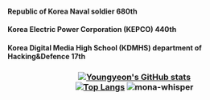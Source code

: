 #### Republic of Korea Naval soldier 680th

#### Korea Electric Power Corporation (KEPCO) 440th

#### Korea Digital Media High School (KDMHS) department of Hacking&Defence 17th

### <p align="center">[![Youngyeon's GitHub stats](https://github-readme-stats.vercel.app/api?username=young-yeon&count_private=true&show_icons=true)](https://github.com/anuraghazra/github-readme-stats)<br>[![Top Langs](https://github-readme-stats.vercel.app/api/top-langs/?username=young-yeon&langs_count=20&layout=compact&hide=html,css&card_width=317)](https://github.com/anuraghazra/github-readme-stats) <img src="https://github.githubassets.com/images/mona-whisper.gif" title="mona-whisper">
</p>


<!--
**young-yeon/young-yeon** is a ✨ _special_ ✨ repository because its `README.md` (this file) appears on your GitHub profile.

Here are some ideas to get you started:

- 🔭 I’m currently working on ...
- 🌱 I’m currently learning ...
- 👯 I’m looking to collaborate on ...
- 🤔 I’m looking for help with ...
- 💬 Ask me about ...
- 📫 How to reach me: ...
- 😄 Pronouns: ...
- ⚡ Fun fact: ...
-->
